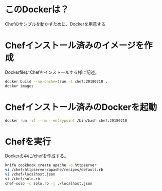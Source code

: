 # このDockerは？
Chefのサンプルを動かすために、Dockerを用意する

# Chefインストール済みのイメージを作成
DockerfileにChefをインストールする様に記述。
```bash
docker build --no-cache=true -t chef:20180210 .
docker images
```

# Chefインストール済みのDockerを起動
```bash
docker run -it --rm --entrypoint /bin/bash chef:20180210
```

# Chefを実行
Dockerの中に/chefを作成する。

```bash
knife cookbook create apache -o httpserver
vi /chef/httpserver/apache/recipes/default.rb 
vi /chef/localhost.json
vi /chef/solo.rb
chef-solo -c solo.rb -j ./localhost.json
```
